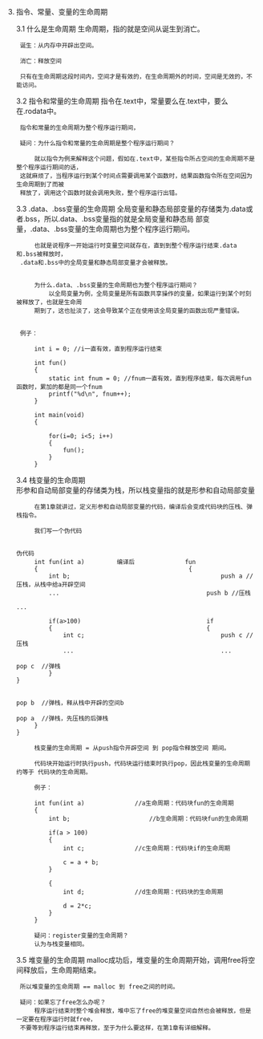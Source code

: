 3. 指令、常量、变量的生命周期
		
	3.1 什么是生命周期
		生命周期，指的就是空间从诞生到消亡。
			
		诞生：从内存中开辟出空间。
		
		消亡：释放空间
		
		只有在生命周期这段时间内，空间才是有效的，在生命周期外的时间，空间是无效的，不能访问。

			
	3.2 指令和常量的生命周期
		指令在.text中，常量要么在.text中，要么在.rodata中。
		
		指令和常量的生命周期为整个程序运行期间，
		
		疑问：为什么指令和常量的生命周期是整个程序运行期间？
		
			就以指令为例来解释这个问题，假如在.text中，某些指令所占空间的生命周期不是整个程序运行期间的话，
		这就麻烦了，当程序运行到某个时间点需要调用某个函数时，结果函数指令所在空间因为生命周期到了而被
		释放了，调用这个函数时就会调用失败，整个程序运行出错。

		
	3.3 .data、.bss变量的生命周期
			全局变量和静态局部变量的存储类为.data或者.bss，所以.data、.bss变量指的就是全局变量和静态局
		部变量，.data、.bss变量的生命周期也为整个程序运行期间。
		
		
			也就是说程序一开始运行时变量空间就存在，直到到整个程序运行结束.data和.bss被释放时，
		.data和.bss中的全局变量和静态局部变量才会被释放。
			
		
			为什么.data、.bss变量的生命周期也为整个程序运行期间？
				以全局变量为例，全局变量是所有函数共享操作的变量，如果运行到某个时刻被释放了，也就是生命周
			期到了，这也扯淡了，这会导致某个正在使用该全局变量的函数出现严重错误。
			
			
		例子：
			
			int i = 0; //i一直有效，直到程序运行结束
			
			int fun()
			{
				static int fnum = 0; //fnum一直有效，直到程序结束，每次调用fun函数时，累加的都是同一个fnum
				printf("%d\n", fnum++);
			}
			
			int main(void)
			{
	
				for(i=0; i<5; i++)
				{
					fun();
				}
			}
				
				
	3.4 栈变量的生命周期				
			形参和自动局部变量的存储类为栈，所以栈变量指的就是形参和自动局部变量
		
			在第1章就讲过，定义形参和自动局部变量的代码，编译后会变成代码块的压栈、弹栈指令。
		
			我们写一个伪代码
		
																								 伪代码
			int fun(int a)         编译后              fun
			{                                          {
				int b;                                   		push a //压栈，从栈中给a开辟空间 
				...                                         push b //压栈
																										...				
																										
				if(a>100)                                   if
				{                                           {
					int c;                                    	push c //压栈
					...                                         ...
																											pop c  //弹栈
				}																						}
																										
																										pop b  //弹栈，释从栈中开辟的空间b
																										pop a  //弹栈，先压栈的后弹栈
			}																				 	}
		
			栈变量的生命周期 = 从push指令开辟空间 到 pop指令释放空间 期间。
			
			代码块开始运行时执行push，代码块运行结束时执行pop，因此栈变量的生命周期 约等于 代码块的生命周期。
			
			例子：
			
			int fun(int a)    			//a生命周期：代码块fun的生命周期
			{
				int b;          			//b生命周期：代码块fun的生命周期
			
				if(a > 100)     			
				{
					int c;             	//c生命周期：代码块if的生命周期
					
					c = a + b;
				}
					
				{                     
					int d;              //d生命周期：代码块的生命周期
					
					d = 2*c;
				}
			}

			疑问：register变量的生命周期？
			认为与栈变量相同。


			
				
	3.5 堆变量的生命周期
		malloc成功后，堆变量的生命周期开始，调用free将空间释放后，生命周期结束。
		
		所以堆变量的生命周期 == malloc 到 free之间的时间。
		
		疑问：如果忘了free怎么办呢？
			程序运行结束时整个堆会释放，堆中忘了free的堆变量空间自然也会被释放，但是一定要在程序运行时就free，
		不要等到程序运行结束再释放，至于为什么要这样，在第1章有详细解释。
